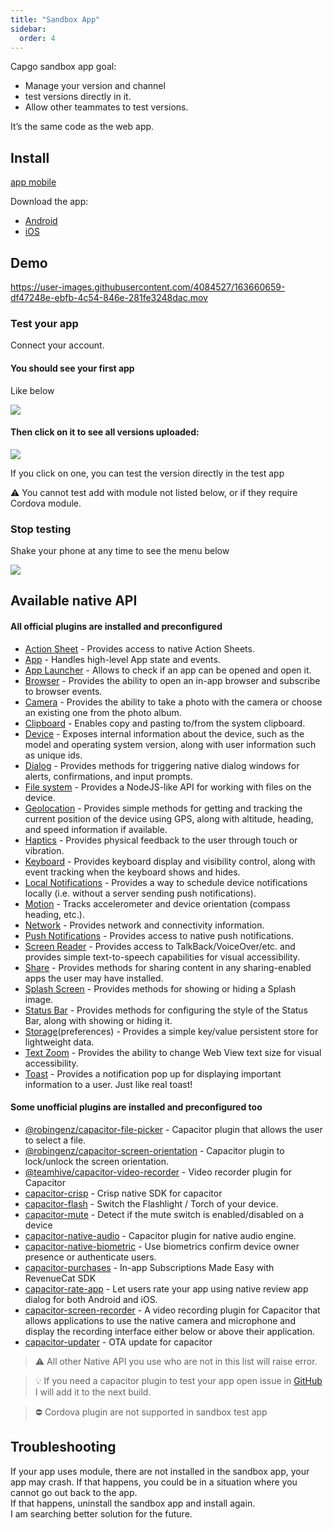 ```yaml
---
title: "Sandbox App"
sidebar:
  order: 4
---
```


Capgo sandbox app goal:

* Manage your version and channel
* test versions directly in it.
* Allow other teammates to test versions.

It’s the same code as the web app.

## Install

[app mobile](https://capgo.app/app\_mobile)

Download the app:

* [Android](https://play.google.com/store/apps/details?id=ee.forgr.capacitor\_go\&hl=en\_US\&gl=US)
* [iOS](https://play.google.com/store/apps/details?id=ee.forgr.capacitor\_go\&hl=en\_US\&gl=US)

## Demo

https://user-images.githubusercontent.com/4084527/163660659-df47248e-ebfb-4c54-846e-281fe3248dac.mov

### Test your app

Connect your account.

#### You should see your first app

Like below

![](https://user-images.githubusercontent.com/4084527/163660693-fb5446ea-ec37-48c4-b6a7-f3a9d1870bf5.png)

#### Then click on it to see all versions uploaded:

![](https://user-images.githubusercontent.com/4084527/163660706-71d10686-a576-4dc4-be2c-a42ce813a198.png)

If you click on one, you can test the version directly in the test app

⚠️ You cannot test add with module not listed below, or if they require Cordova module.

### Stop testing

Shake your phone at any time to see the menu below

![](https://user-images.githubusercontent.com/4084527/163660713-dbfd8d37-494d-4ce2-a696-67faa02f4b01.png)

## Available native API

#### All official plugins are installed and preconfigured

* [Action Sheet](https://github.com/ionic-team/capacitor-plugins/tree/main/action-sheet) - Provides access to native Action Sheets.
* [App](https://github.com/ionic-team/capacitor-plugins/tree/main/app) - Handles high-level App state and events.
* [App Launcher](https://github.com/ionic-team/capacitor-plugins/tree/main/app-launcher) - Allows to check if an app can be opened and open it.
* [Browser](https://github.com/ionic-team/capacitor-plugins/tree/main/browser) - Provides the ability to open an in-app browser and subscribe to browser events.
* [Camera](https://github.com/ionic-team/capacitor-plugins/tree/main/camera) - Provides the ability to take a photo with the camera or choose an existing one from the photo album.
* [Clipboard](https://github.com/ionic-team/capacitor-plugins/tree/main/clipboard) - Enables copy and pasting to/from the system clipboard.
* [Device](https://github.com/ionic-team/capacitor-plugins/tree/main/device) - Exposes internal information about the device, such as the model and operating system version, along with user information such as unique ids.
* [Dialog](https://github.com/ionic-team/capacitor-plugins/tree/main/dialog) - Provides methods for triggering native dialog windows for alerts, confirmations, and input prompts.
* [File system](https://github.com/ionic-team/capacitor-plugins/tree/main/filesystem) - Provides a NodeJS-like API for working with files on the device.
* [Geolocation](https://github.com/ionic-team/capacitor-plugins/tree/main/geolocation) - Provides simple methods for getting and tracking the current position of the device using GPS, along with altitude, heading, and speed information if available.
* [Haptics](https://github.com/ionic-team/capacitor-plugins/tree/main/haptics) - Provides physical feedback to the user through touch or vibration.
* [Keyboard](https://github.com/ionic-team/capacitor-plugins/tree/main/keyboard) - Provides keyboard display and visibility control, along with event tracking when the keyboard shows and hides.
* [Local Notifications](https://github.com/ionic-team/capacitor-plugins/tree/main/local-notifications) - Provides a way to schedule device notifications locally (i.e. without a server sending push notifications).
* [Motion](https://github.com/ionic-team/capacitor-plugins/tree/main/motion) - Tracks accelerometer and device orientation (compass heading, etc.).
* [Network](https://github.com/ionic-team/capacitor-plugins/tree/main/network) - Provides network and connectivity information.
* [Push Notifications](https://github.com/ionic-team/capacitor-plugins/tree/main/push-notifications) - Provides access to native push notifications.
* [Screen Reader](https://github.com/ionic-team/capacitor-plugins/tree/main/screen-reader) - Provides access to TalkBack/VoiceOver/etc. and provides simple text-to-speech capabilities for visual accessibility.
* [Share](https://github.com/ionic-team/capacitor-plugins/tree/main/share) - Provides methods for sharing content in any sharing-enabled apps the user may have installed.
* [Splash Screen](https://github.com/ionic-team/capacitor-plugins/tree/main/splash-screen) - Provides methods for showing or hiding a Splash image.
* [Status Bar](https://github.com/ionic-team/capacitor-plugins/tree/main/status-bar) - Provides methods for configuring the style of the Status Bar, along with showing or hiding it.
* [Storage](https://github.com/ionic-team/capacitor-plugins/tree/main/preferences)(preferences) - Provides a simple key/value persistent store for lightweight data.
* [Text Zoom](https://github.com/ionic-team/capacitor-plugins/tree/main/text-zoom) - Provides the ability to change Web View text size for visual accessibility.
* [Toast](https://github.com/ionic-team/capacitor-plugins/tree/main/toast) - Provides a notification pop up for displaying important information to a user. Just like real toast!

#### Some unofficial plugins are installed and preconfigured too

* [@robingenz/capacitor-file-picker](https://github.com/robingenz/capacitor-file-picker) - Capacitor plugin that allows the user to select a file.
* [@robingenz/capacitor-screen-orientation](https://github.com/robingenz/capacitor-screen-orientation) - Capacitor plugin to lock/unlock the screen orientation.
* [@teamhive/capacitor-video-recorder](https://github.com/TeamMaestro/capacitor-video-recorder) - Video recorder plugin for Capacitor
* [capacitor-crisp](https://github.com/riderx/capacitor-crisp) - Crisp native SDK for capacitor
* [capacitor-flash](https://github.com/riderx/capacitor-flash) - Switch the Flashlight / Torch of your device.
* [capacitor-mute](https://github.com/riderx/capacitor-mute) - Detect if the mute switch is enabled/disabled on a device
* [capacitor-native-audio](https://github.com/capacitor-community/native-audio) - Capacitor plugin for native audio engine.
* [capacitor-native-biometric](https://github.com/epicshaggy/capacitor-native-biometric) - Use biometrics confirm device owner presence or authenticate users.
* [capacitor-purchases](https://github.com/riderx/capacitor-purchases) - In-app Subscriptions Made Easy with RevenueCat SDK
* [capacitor-rate-app](https://github.com/Nodonisko/capacitor-rate-app) - Let users rate your app using native review app dialog for both Android and iOS.
* [capacitor-screen-recorder](https://github.com/TeamMaestro/capacitor-video-recorder) - A video recording plugin for Capacitor that allows applications to use the native camera and microphone and display the recording interface either below or above their application.
* [capacitor-updater](https://github.com/riderx/capacitor-updater) - OTA update for capacitor

> ⚠️ All other Native API you use who are not in this list will raise error.

> 💡 If you need a capacitor plugin to test your app open issue in [GitHub](https://github.com/Cap-go/capgo) I will add it to the next build.

> ⛔ Cordova plugin are not supported in sandbox test app

## Troubleshooting

If your app uses module, there are not installed in the sandbox app, your app may crash. If that happens, you could be in a situation where you cannot go out back to the app.\
If that happens, uninstall the sandbox app and install again.\
I am searching better solution for the future.

